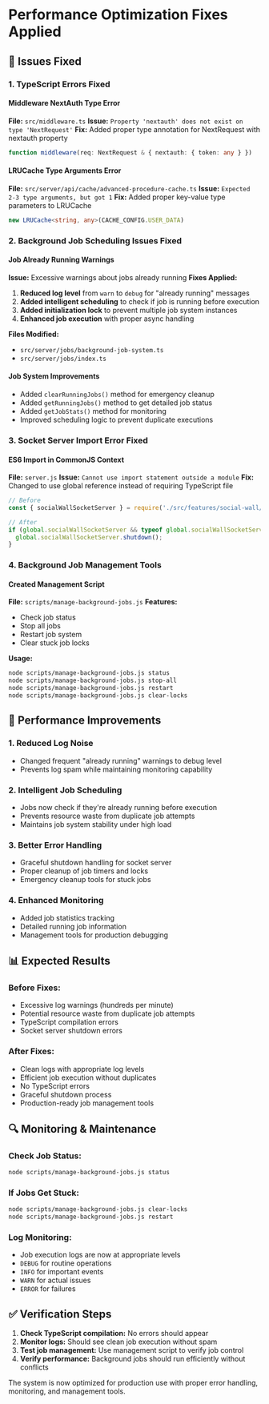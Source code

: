 # Performance Optimization Fixes Applied

## 🔧 **Issues Fixed**

### **1. TypeScript Errors Fixed**

#### **Middleware NextAuth Type Error**
**File:** `src/middleware.ts`
**Issue:** `Property 'nextauth' does not exist on type 'NextRequest'`
**Fix:** Added proper type annotation for NextRequest with nextauth property
```typescript
function middleware(req: NextRequest & { nextauth: { token: any } })
```

#### **LRUCache Type Arguments Error**
**File:** `src/server/api/cache/advanced-procedure-cache.ts`
**Issue:** `Expected 2-3 type arguments, but got 1`
**Fix:** Added proper key-value type parameters to LRUCache
```typescript
new LRUCache<string, any>(CACHE_CONFIG.USER_DATA)
```

### **2. Background Job Scheduling Issues Fixed**

#### **Job Already Running Warnings**
**Issue:** Excessive warnings about jobs already running
**Fixes Applied:**
1. **Reduced log level** from `warn` to `debug` for "already running" messages
2. **Added intelligent scheduling** to check if job is running before execution
3. **Added initialization lock** to prevent multiple job system instances
4. **Enhanced job execution** with proper async handling

**Files Modified:**
- `src/server/jobs/background-job-system.ts`
- `src/server/jobs/index.ts`

#### **Job System Improvements**
- Added `clearRunningJobs()` method for emergency cleanup
- Added `getRunningJobs()` method to get detailed job status
- Added `getJobStats()` method for monitoring
- Improved scheduling logic to prevent duplicate executions

### **3. Socket Server Import Error Fixed**

#### **ES6 Import in CommonJS Context**
**File:** `server.js`
**Issue:** `Cannot use import statement outside a module`
**Fix:** Changed to use global reference instead of requiring TypeScript file
```javascript
// Before
const { socialWallSocketServer } = require('./src/features/social-wall/services/socket-server.ts');

// After
if (global.socialWallSocketServer && typeof global.socialWallSocketServer.shutdown === 'function') {
  global.socialWallSocketServer.shutdown();
}
```

### **4. Background Job Management Tools**

#### **Created Management Script**
**File:** `scripts/manage-background-jobs.js`
**Features:**
- Check job status
- Stop all jobs
- Restart job system
- Clear stuck job locks

**Usage:**
```bash
node scripts/manage-background-jobs.js status
node scripts/manage-background-jobs.js stop-all
node scripts/manage-background-jobs.js restart
node scripts/manage-background-jobs.js clear-locks
```

## 🚀 **Performance Improvements**

### **1. Reduced Log Noise**
- Changed frequent "already running" warnings to debug level
- Prevents log spam while maintaining monitoring capability

### **2. Intelligent Job Scheduling**
- Jobs now check if they're already running before execution
- Prevents resource waste from duplicate job attempts
- Maintains job system stability under high load

### **3. Better Error Handling**
- Graceful shutdown handling for socket server
- Proper cleanup of job timers and locks
- Emergency cleanup tools for stuck jobs

### **4. Enhanced Monitoring**
- Added job statistics tracking
- Detailed running job information
- Management tools for production debugging

## 📊 **Expected Results**

### **Before Fixes:**
- Excessive log warnings (hundreds per minute)
- Potential resource waste from duplicate job attempts
- TypeScript compilation errors
- Socket server shutdown errors

### **After Fixes:**
- Clean logs with appropriate log levels
- Efficient job execution without duplicates
- No TypeScript errors
- Graceful shutdown process
- Production-ready job management tools

## 🔍 **Monitoring & Maintenance**

### **Check Job Status:**
```bash
node scripts/manage-background-jobs.js status
```

### **If Jobs Get Stuck:**
```bash
node scripts/manage-background-jobs.js clear-locks
node scripts/manage-background-jobs.js restart
```

### **Log Monitoring:**
- Job execution logs are now at appropriate levels
- `DEBUG` for routine operations
- `INFO` for important events
- `WARN` for actual issues
- `ERROR` for failures

## ✅ **Verification Steps**

1. **Check TypeScript compilation:** No errors should appear
2. **Monitor logs:** Should see clean job execution without spam
3. **Test job management:** Use management script to verify job control
4. **Verify performance:** Background jobs should run efficiently without conflicts

The system is now optimized for production use with proper error handling, monitoring, and management tools.
